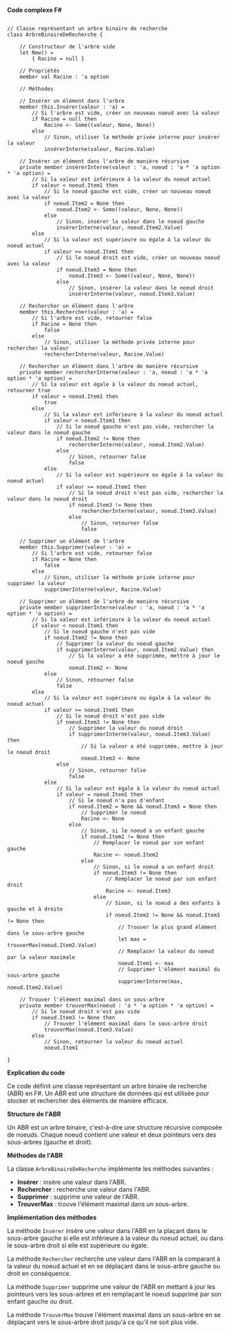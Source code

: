**Code complexe F#**

```f#

// Classe représentant un arbre binaire de recherche
class ArbreBinaireDeRecherche {

    // Constructeur de l'arbre vide
    let New() = 
        { Racine = null }

    // Propriétés
    member val Racine : 'a option

    // Méthodes

    // Insérer un élément dans l'arbre
    member this.Insérer(valeur : 'a) =
        // Si l'arbre est vide, créer un nouveau noeud avec la valeur
        if Racine = null then
            Racine <- Some((valeur, None, None))
        else
            // Sinon, utiliser la méthode privée interne pour insérer la valeur
            insérerInterne(valeur, Racine.Value)

    // Insérer un élément dans l'arbre de manière récursive
    private member insérerInterne(valeur : 'a, noeud : 'a * 'a option * 'a option) =
        // Si la valeur est inférieure à la valeur du noeud actuel
        if valeur < noeud.Item1 then
            // Si le noeud gauche est vide, créer un nouveau noeud avec la valeur
            if noeud.Item2 = None then
                noeud.Item2 <- Some((valeur, None, None))
            else
                // Sinon, insérer la valeur dans le noeud gauche
                insérerInterne(valeur, noeud.Item2.Value)
        else
            // Si la valeur est supérieure ou égale à la valeur du noeud actuel
            if valeur >= noeud.Item1 then
                // Si le noeud droit est vide, créer un nouveau noeud avec la valeur
                if noeud.Item3 = None then
                    noeud.Item3 <- Some((valeur, None, None))
                else
                    // Sinon, insérer la valeur dans le noeud droit
                    insérerInterne(valeur, noeud.Item3.Value)

    // Rechercher un élément dans l'arbre
    member this.Rechercher(valeur : 'a) =
        // Si l'arbre est vide, retourner false
        if Racine = None then
            false
        else
            // Sinon, utiliser la méthode privée interne pour rechercher la valeur
            rechercherInterne(valeur, Racine.Value)

    // Rechercher un élément dans l'arbre de manière récursive
    private member rechercherInterne(valeur : 'a, noeud : 'a * 'a option * 'a option) =
        // Si la valeur est égale à la valeur du noeud actuel, retourner true
        if valeur = noeud.Item1 then
            true
        else
            // Si la valeur est inférieure à la valeur du noeud actuel
            if valeur < noeud.Item1 then
                // Si le noeud gauche n'est pas vide, rechercher la valeur dans le noeud gauche
                if noeud.Item2 != None then
                    rechercherInterne(valeur, noeud.Item2.Value)
                else
                    // Sinon, retourner false
                    false
            else
                // Si la valeur est supérieure ou égale à la valeur du noeud actuel
                if valeur >= noeud.Item1 then
                    // Si le noeud droit n'est pas vide, rechercher la valeur dans le noeud droit
                    if noeud.Item3 != None then
                        rechercherInterne(valeur, noeud.Item3.Value)
                    else
                        // Sinon, retourner false
                        false

    // Supprimer un élément de l'arbre
    member this.Supprimer(valeur : 'a) =
        // Si l'arbre est vide, retourner false
        if Racine = None then
            false
        else
            // Sinon, utiliser la méthode privée interne pour supprimer la valeur
            supprimerInterne(valeur, Racine.Value)

    // Supprimer un élément de l'arbre de manière récursive
    private member supprimerInterne(valeur : 'a, noeud : 'a * 'a option * 'a option) =
        // Si la valeur est inférieure à la valeur du noeud actuel
        if valeur < noeud.Item1 then
            // Si le noeud gauche n'est pas vide
            if noeud.Item2 != None then
                // Supprimer la valeur du noeud gauche
                if supprimerInterne(valeur, noeud.Item2.Value) then
                    // Si la valeur a été supprimée, mettre à jour le noeud gauche
                    noeud.Item2 <- None
            else
                // Sinon, retourner false
                false
        else
            // Si la valeur est supérieure ou égale à la valeur du noeud actuel
            if valeur >= noeud.Item1 then
                // Si le noeud droit n'est pas vide
                if noeud.Item3 != None then
                    // Supprimer la valeur du noeud droit
                    if supprimerInterne(valeur, noeud.Item3.Value) then
                        // Si la valeur a été supprimée, mettre à jour le noeud droit
                        noeud.Item3 <- None
                else
                    // Sinon, retourner false
                    false
            else
                // Si la valeur est égale à la valeur du noeud actuel
                if valeur = noeud.Item1 then
                    // Si le noeud n'a pas d'enfant
                    if noeud.Item2 = None && noeud.Item3 = None then
                        // Supprimer le noeud
                        Racine <- None
                    else
                        // Sinon, si le noeud a un enfant gauche
                        if noeud.Item2 != None then
                            // Remplacer le noeud par son enfant gauche
                            Racine <- noeud.Item2
                        else
                            // Sinon, si le noeud a un enfant droit
                            if noeud.Item3 != None then
                                // Remplacer le noeud par son enfant droit
                                Racine <- noeud.Item3
                            else
                                // Sinon, si le noeud a des enfants à gauche et à droite
                                if noeud.Item2 != None && noeud.Item3 != None then
                                    // Trouver le plus grand élément dans le sous-arbre gauche
                                    let max = trouverMax(noeud.Item2.Value)
                                    // Remplacer la valeur du noeud par la valeur maximale
                                    noeud.Item1 <- max
                                    // Supprimer l'élément maximal du sous-arbre gauche
                                    supprimerInterne(max, noeud.Item2.Value)

    // Trouver l'élément maximal dans un sous-arbre
    private member trouverMax(noeud : 'a * 'a option * 'a option) =
        // Si le noeud droit n'est pas vide
        if noeud.Item3 != None then
            // Trouver l'élément maximal dans le sous-arbre droit
            trouverMax(noeud.Item3.Value)
        else
            // Sinon, retourner la valeur du noeud actuel
            noeud.Item1

}

```

**Explication du code**

Ce code définit une classe représentant un arbre binaire de recherche (ABR) en F#. Un ABR est une structure de données qui est utilisée pour stocker et rechercher des éléments de manière efficace.

**Structure de l'ABR**

Un ABR est un arbre binaire, c'est-à-dire une structure récursive composée de noeuds. Chaque noeud contient une valeur et deux pointeurs vers des sous-arbres (gauche et droit).

**Méthodes de l'ABR**

La classe `ArbreBinaireDeRecherche` implémente les méthodes suivantes :

* **Insérer** : insère une valeur dans l'ABR.
* **Rechercher** : recherche une valeur dans l'ABR.
* **Supprimer** : supprime une valeur de l'ABR.
* **TrouverMax** : trouve l'élément maximal dans un sous-arbre.

**Implémentation des méthodes**

La méthode `Insérer` insère une valeur dans l'ABR en la plaçant dans le sous-arbre gauche si elle est inférieure à la valeur du noeud actuel, ou dans le sous-arbre droit si elle est supérieure ou égale.

La méthode `Rechercher` recherche une valeur dans l'ABR en la comparant à la valeur du noeud actuel et en se déplaçant dans le sous-arbre gauche ou droit en conséquence.

La méthode `Supprimer` supprime une valeur de l'ABR en mettant à jour les pointeurs vers les sous-arbres et en remplaçant le noeud supprimé par son enfant gauche ou droit.

La méthode `TrouverMax` trouve l'élément maximal dans un sous-arbre en se déplaçant vers le sous-arbre droit jusqu'à ce qu'il ne soit plus vide.